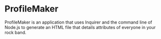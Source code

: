 # ProfileMaker
ProfileMaker is an application that uses Inquirer and the command line of Node.js to generate an HTML file that details attributes of everyone in your rock band.
